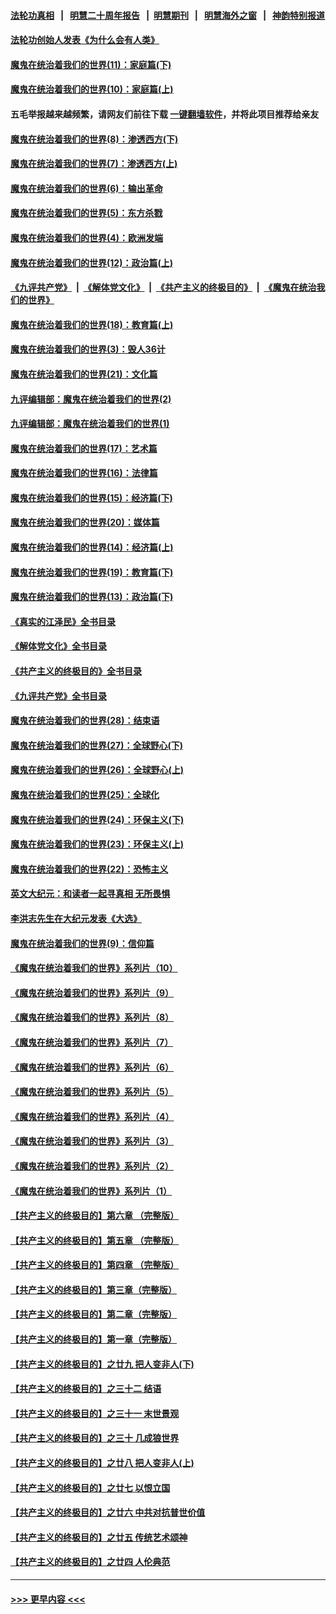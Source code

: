 #### [法轮功真相](https://github.com/gfw-breaker/truth/blob/master/README.md?t=0) &nbsp;&nbsp;|&nbsp;&nbsp; [明慧二十周年报告](https://github.com/gfw-breaker/mh-reports/blob/master/README.md?t=0) &nbsp;&nbsp;|&nbsp;&nbsp;[明慧期刊](https://github.com/gfw-breaker/mh-qikan) &nbsp;&nbsp;|&nbsp;&nbsp; [明慧海外之窗](https://github.com/gfw-breaker/mh-news/blob/master/README.md?t=0) &nbsp;&nbsp;|&nbsp;&nbsp; [神韵特别报道](https://github.com/gfw-breaker/mh-news/blob/master/shenyun.md?t=0)
#### [法轮功创始人发表《为什么会有人类》](../pages/nsc422/n13912117.md?t=02020643) 
#### [魔鬼在统治着我们的世界(11)：家庭篇(下)](../pages/nsc422/n10440961.md?t=02020643) 
#### [魔鬼在统治着我们的世界(10)：家庭篇(上)](../pages/nsc422/n10435448.md?t=02020643) 
#### 五毛举报越来越频繁，请网友们前往下载 [一键翻墙软件](https://github.com/gfw-breaker/ssr-accounts)，并将此项目推荐给亲友
#### [魔鬼在统治着我们的世界(8)：渗透西方(下)](../pages/nsc422/n10429603.md?t=02020643) 
#### [魔鬼在统治着我们的世界(7)：渗透西方(上)](../pages/nsc422/n10426013.md?t=02020643) 
#### [魔鬼在统治着我们的世界(6)：输出革命](../pages/nsc422/n10421536.md?t=02020643) 
#### [魔鬼在统治着我们的世界(5)：东方杀戮](../pages/nsc422/n10417707.md?t=02020643) 
#### [魔鬼在统治着我们的世界(4)：欧洲发端](../pages/nsc422/n10414890.md?t=02020643) 
#### [魔鬼在统治着我们的世界(12)：政治篇(上)](../pages/nsc422/n10444576.md?t=02020643) 
#### [《九评共产党》](https://github.com/begood0513/9ping.md/blob/master/README.md) &nbsp;|&nbsp; [《解体党文化》](../../../../jtdwh.md/blob/master/README.md)  &nbsp;|&nbsp; [《共产主义的终极目的》](../../../../gczydzjmd.md/blob/master/README.md) &nbsp;|&nbsp; [《魔鬼在统治我们的世界》](../../../../mgztzwmdsj.md/blob/master/README.md) 
#### [魔鬼在统治着我们的世界(18)：教育篇(上)](../pages/nsc422/n10526970.md?t=02020643) 
#### [魔鬼在统治着我们的世界(3)：毁人36计](../pages/nsc422/n10411583.md?t=02020643) 
#### [魔鬼在统治着我们的世界(21)：文化篇](../pages/nsc422/n10597706.md?t=02020643) 
#### [九评编辑部：魔鬼在统治着我们的世界(2)](../pages/nsc422/n10410036.md?t=02020643) 
#### [九评编辑部：魔鬼在统治着我们的世界(1)](../pages/nsc422/n10406825.md?t=02020643) 
#### [魔鬼在统治着我们的世界(17)：艺术篇](../pages/nsc422/n10499093.md?t=02020643) 
#### [魔鬼在统治着我们的世界(16)：法律篇](../pages/nsc422/n10485969.md?t=02020643) 
#### [魔鬼在统治着我们的世界(15)：经济篇(下)](../pages/nsc422/n10469975.md?t=02020643) 
#### [魔鬼在统治着我们的世界(20)：媒体篇](../pages/nsc422/n10586579.md?t=02020643) 
#### [魔鬼在统治着我们的世界(14)：经济篇(上)](../pages/nsc422/n10457370.md?t=02020643) 
#### [魔鬼在统治着我们的世界(19)：教育篇(下)](../pages/nsc422/n10564808.md?t=02020643) 
#### [魔鬼在统治着我们的世界(13)：政治篇(下)](../pages/nsc422/n10448270.md?t=02020643) 
#### [《真实的江泽民》全书目录](../pages/nsc422/n13721399.md?t=02020643) 
#### [《解体党文化》全书目录](../pages/nsc422/n13721157.md?t=02020643) 
#### [《共产主义的终极目的》全书目录](../pages/nsc422/n13721048.md?t=02020643) 
#### [《九评共产党》全书目录](../pages/nsc422/n13708085.md?t=02020643) 
#### [魔鬼在统治着我们的世界(28)：结束语](../pages/nsc422/n10936246.md?t=02020643) 
#### [魔鬼在统治着我们的世界(27)：全球野心(下)](../pages/nsc422/n10928319.md?t=02020643) 
#### [魔鬼在统治着我们的世界(26)：全球野心(上)](../pages/nsc422/n10900318.md?t=02020643) 
#### [魔鬼在统治着我们的世界(25)：全球化](../pages/nsc422/n10788205.md?t=02020643) 
#### [魔鬼在统治着我们的世界(24)：环保主义(下)](../pages/nsc422/n10695307.md?t=02020643) 
#### [魔鬼在统治着我们的世界(23)：环保主义(上)](../pages/nsc422/n10688613.md?t=02020643) 
#### [魔鬼在统治着我们的世界(22)：恐怖主义](../pages/nsc422/n10614727.md?t=02020643) 
#### [英文大纪元：和读者一起寻真相 无所畏惧](../pages/nsc422/n12542027.md?t=02020643) 
#### [李洪志先生在大纪元发表《大选》](../pages/nsc422/n12534746.md?t=02020643) 
#### [魔鬼在统治着我们的世界(9)：信仰篇](../pages/nsc422/n10432159.md?t=02020643) 
#### [《魔鬼在统治着我们的世界》系列片（10）](../pages/nsc422/n12292670.md?t=02020643) 
#### [《魔鬼在统治着我们的世界》系列片（9）](../pages/nsc422/n12290859.md?t=02020643) 
#### [《魔鬼在统治着我们的世界》系列片（8）](../pages/nsc422/n12287445.md?t=02020643) 
#### [《魔鬼在统治着我们的世界》系列片（7）](../pages/nsc422/n12283425.md?t=02020643) 
#### [《魔鬼在统治着我们的世界》系列片（6）](../pages/nsc422/n12282314.md?t=02020643) 
#### [《魔鬼在统治着我们的世界》系列片（5）](../pages/nsc422/n12281419.md?t=02020643) 
#### [《魔鬼在统治着我们的世界》系列片（4）](../pages/nsc422/n12274024.md?t=02020643) 
#### [《魔鬼在统治着我们的世界》系列片（3）](../pages/nsc422/n12271322.md?t=02020643) 
#### [《魔鬼在统治着我们的世界》系列片（2）](../pages/nsc422/n12269049.md?t=02020643) 
#### [《魔鬼在统治着我们的世界》系列片（1）](../pages/nsc422/n12267575.md?t=02020643) 
#### [【共产主义的终极目的】第六章 （完整版）](../pages/nsc422/n11428913.md?t=02020643) 
#### [【共产主义的终极目的】第五章 （完整版）](../pages/nsc422/n11428912.md?t=02020643) 
#### [【共产主义的终极目的】第四章 （完整版）](../pages/nsc422/n11428907.md?t=02020643) 
#### [【共产主义的终极目的】第三章（完整版）](../pages/nsc422/n11428848.md?t=02020643) 
#### [【共产主义的终极目的】第二章（完整版）](../pages/nsc422/n11428831.md?t=02020643) 
#### [【共产主义的终极目的】第一章（完整版）](../pages/nsc422/n11417651.md?t=02020643) 
#### [【共产主义的终极目的】之廿九 把人变非人(下)](../pages/nsc422/n11344140.md?t=02020643) 
#### [【共产主义的终极目的】之三十二 结语](../pages/nsc422/n11360535.md?t=02020643) 
#### [【共产主义的终极目的】之三十一 末世景观](../pages/nsc422/n11351129.md?t=02020643) 
#### [【共产主义的终极目的】之三十 几成狼世界](../pages/nsc422/n11348280.md?t=02020643) 
#### [【共产主义的终极目的】之廿八 把人变非人(上)](../pages/nsc422/n11340492.md?t=02020643) 
#### [【共产主义的终极目的】之廿七 以恨立国](../pages/nsc422/n11336944.md?t=02020643) 
#### [【共产主义的终极目的】之廿六 中共对抗普世价值](../pages/nsc422/n11324785.md?t=02020643) 
#### [【共产主义的终极目的】之廿五 传统艺术颂神](../pages/nsc422/n11296396.md?t=02020643) 
#### [【共产主义的终极目的】之廿四 人伦典范](../pages/nsc422/n11296397.md?t=02020643) 

----
#### [ >>> 更早内容 <<< ](../indexes/nsc422-earlier.md)

